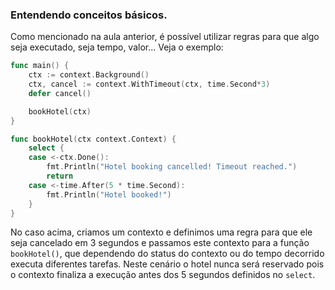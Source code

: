 ### Entendendo conceitos básicos.

Como mencionado na aula anterior, é possível utilizar regras para que algo seja executado, seja tempo, valor...
Veja o exemplo:

```GO
func main() {
	ctx := context.Background()
	ctx, cancel := context.WithTimeout(ctx, time.Second*3)
	defer cancel()

	bookHotel(ctx)
}

func bookHotel(ctx context.Context) {
	select {
	case <-ctx.Done():
		fmt.Println("Hotel booking cancelled! Timeout reached.")
		return
	case <-time.After(5 * time.Second):
		fmt.Println("Hotel booked!")
	}
}
```

No caso acima, criamos um contexto e definimos uma regra para que ele seja cancelado em 3 segundos e passamos este
contexto para a função `bookHotel()`, que dependendo do status do contexto ou do tempo decorrido executa diferentes
tarefas.
Neste cenário o hotel nunca será reservado pois o contexto finaliza a execução antes dos 5 segundos definidos no
`select`.